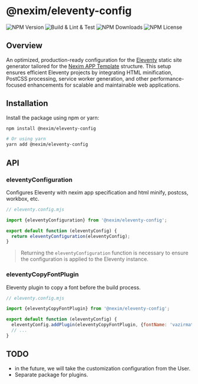 # @nexim/eleventy-config

![NPM Version](https://img.shields.io/npm/v/@nexim/eleventy-config)
![Build & Lint & Test](https://github.com/the-nexim/web-app-toolkit/actions/workflows/build-lint-test.yaml/badge.svg)
![NPM Downloads](https://img.shields.io/npm/dm/@nexim/eleventy-config)
![NPM License](https://img.shields.io/npm/l/@nexim/eleventy-config)

## Overview

An optimized, production-ready configuration for the [Eleventy](https://www.11ty.dev/) static site generator tailored for the [Nexim APP Template](https://github.com/the-nexim/nexim-app) structure. This setup ensures efficient Eleventy projects by integrating HTML minification, PostCSS processing, service worker generation, and other performance-focused enhancements for scalable and maintainable web applications.

## Installation

Install the package using npm or yarn:

```sh
npm install @nexim/eleventy-config

# Or using yarn
yarn add @nexim/eleventy-config
```

## API

### eleventyConfiguration

Configures Eleventy with nexim app specification and html minify, postcss, workbox, etc.

```js
// eleventy.config.mjs

import {eleventyConfiguration} from '@nexim/eleventy-config';

export default function (eleventyConfig) {
  return eleventyConfiguration(eleventyConfig);
}
```

> Returning the `eleventyConfiguration` function is necessary to ensure the configuration is applied to the Eleventy instance.

### eleventyCopyFontPlugin

Eleventy plugin to copy a font before the build process.

```js
// eleventy.config.mjs

import {eleventyCopyFontPlugin} from '@nexim/eleventy-config';

export default function (eleventyConfig) {
  eleventyConfig.addPlugin(eleventyCopyFontPlugin, {fontName: 'vazirmatn'});
  // ...
}
```

## TODO

- in the future, we will take the customization configuration from the User.
- Separate package for plugins.
